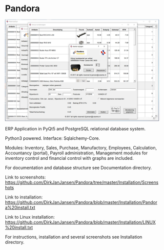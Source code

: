 # Pandora

![Pandora Basket Screenshot](https://github.com/DirkJanJansen/Pandora/raw/master/Installation/Screenshots/Change-Basket.png "Pandora Basket Screenshot")

 ERP Application in PyQt5 and PostgreSQL relational database system.
  
 Python3 powered.
 Interface: Sqlalchemy-Core.
 
 Modules: Inventory, Sales, Purchase, Manufactory,
 Employees, Calculation, Accountancy (portal), Payroll administration,
 Management modules for inventory control and financial control with graphs are included.

 For documentation and database structure see Documentation directory.
 
 Link to screenshots: https://github.com/DirkJanJansen/Pandora/tree/master/Installation/Screenshots
 
 Link to installation: https://github.com/DirkJanJansen/Pandora/blob/master/Installation/Pandora%20install.txt
 
 Link to Linux installation: https://github.com/DirkJanJansen/Pandora/blob/master/Installation/LINUX%20install.txt
 
 For instructions, installation and several screenshots see Installation directory.
